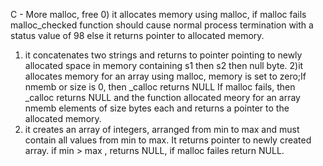 C - More malloc, free
0) it allocates memory using malloc, if malloc fails malloc_checked function should cause normal process termination with a status value of 98 else it returns pointer to allocated memory.
1) it concatenates two strings and returns to pointer pointing to newly allocated space in memory containing s1 then s2 then null byte.
2)it allocates memory for an array using malloc, memory is set to zero;If nmemb or size is 0, then _calloc returns NULL
If malloc fails, then _calloc returns NULL and the function allocated meory for an array nmemb elements of size bytes each and returns a pointer to the allocated memory.
3) it creates an array of integers, arranged from min to max and must contain all values from min to max. It returns pointer to newly created array. if min > max , returns NULL, if malloc failes return NULL.
